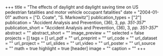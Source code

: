 +++
title = "The effects of daylight and daylight saving time on US pedestrian fatalities and motor vehicle occupant fatalities"
date = "2004-01-01"
authors = ["D. Coate", "S. Markowitz"]
publication_types = ["2"]
publication = "Accident Analysis and Prevention, (36), 3, _pp. 351-357_"
publication_short = "Accident Analysis and Prevention, (36), 3, _pp. 351-357_"
abstract = ""
abstract_short = ""
image_preview = ""
selected = false
projects = []
tags = []
url_pdf = ""
url_preprint = ""
url_code = ""
url_dataset = ""
url_project = ""
url_slides = ""
url_video = ""
url_poster = ""
url_source = ""
math = true
highlight = true
[header]
image = ""
caption = ""
+++
